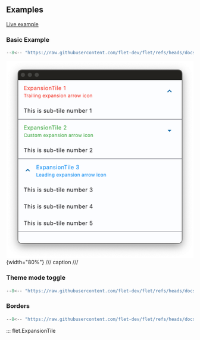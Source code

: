 ## Examples

[Live example](https://flet-controls-gallery.fly.dev/layout/expansiontile)

### Basic Example

```python
--8<-- "https://raw.githubusercontent.com/flet-dev/flet/refs/heads/docs/sdk/python/examples/controls/expansion-tile/basic.py"
```

![basic](https://raw.githubusercontent.com/flet-dev/flet/docs/sdk/python/examples/python/controls/expansion-tile/media/basic.png){width="80%"}
/// caption
///

### Theme mode toggle

```python
--8<-- "https://raw.githubusercontent.com/flet-dev/flet/refs/heads/docs/sdk/python/examples/controls/expansion-tile/theme-mode-toggle.py"
```

### Borders

```python
--8<-- "https://raw.githubusercontent.com/flet-dev/flet/refs/heads/docs/sdk/python/examples/controls/expansion-tile/borders.py"
```

::: flet.ExpansionTile
